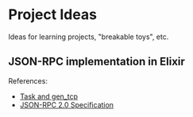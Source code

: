 # Project Ideas

Ideas for learning projects, "breakable toys", etc.

## JSON-RPC implementation in Elixir

References:
* [Task and gen_tcp](https://elixir-lang.org/getting-started/mix-otp/task-and-gen-tcp.html)
* [JSON-RPC 2.0 Specification](https://elixir-lang.org/getting-started/mix-otp/task-and-gen-tcp.html)
